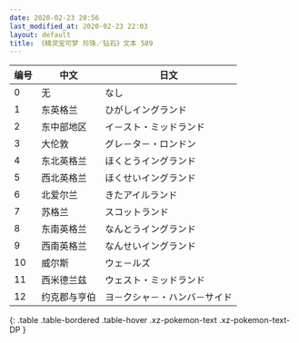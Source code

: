 ```yaml
---
date: 2020-02-23 20:56
last_modified_at: 2020-02-23 22:03
layout: default
title: 《精灵宝可梦 珍珠／钻石》文本 589
---
```

| 编号 | 中文 | 日文 |
| ---- | ---- | ---- |
| 0 | 无 | なし |
| 1 | 东英格兰 | ひがしイングランド |
| 2 | 东中部地区 | イ－スト・ミッドランド |
| 3 | 大伦敦 | グレ－タ－・ロンドン |
| 4 | 东北英格兰 | ほくとうイングランド |
| 5 | 西北英格兰 | ほくせいイングランド |
| 6 | 北爱尔兰 | きたアイルランド |
| 7 | 苏格兰 | スコットランド |
| 8 | 东南英格兰 | なんとうイングランド |
| 9 | 西南英格兰 | なんせいイングランド |
| 10 | 威尔斯 | ウェ－ルズ |
| 11 | 西米德兰兹 | ウェスト・ミッドランド |
| 12 | 约克郡与亨伯 | ヨ－クシャ－・ハンバ－サイド |
{: .table .table-bordered .table-hover .xz-pokemon-text .xz-pokemon-text-DP }